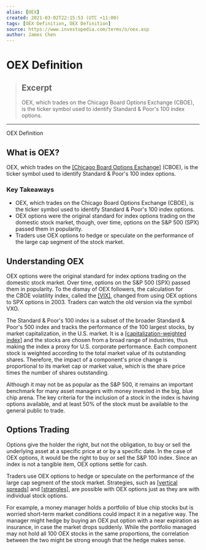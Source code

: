 ```yaml
---
alias: [OEX]
created: 2021-03-02T22:15:53 (UTC +11:00)
tags: [OEX Definition, OEX Definition]
source: https://www.investopedia.com/terms/o/oex.asp
author: James Chen
---
```


# OEX Definition

> ## Excerpt
> OEX, which trades on the Chicago Board Options Exchange (CBOE), is the ticker symbol used to identify Standard & Poor's 100 index options.

---

OEX Definition
## What is OEX?

OEX, which trades on the [[Chicago Board Options Exchange]](https://www.investopedia.com/terms/c/cboe.asp) (CBOE), is the ticker symbol used to identify Standard & Poor's 100 index options.

### Key Takeaways

-   OEX, which trades on the Chicago Board Options Exchange (CBOE), is the ticker symbol used to identify Standard & Poor's 100 index options.
-   OEX options were the original standard for index options trading on the domestic stock market, though, over time, options on the S&P 500 (SPX) passed them in popularity.
-   Traders use OEX options to hedge or speculate on the performance of the large cap segment of the stock market.

## Understanding OEX

OEX options were the original standard for index options trading on the domestic stock market. Over time, options on the S&P 500 (SPX) passed them in popularity. To the dismay of OEX followers, the calculation for the CBOE volatility index, called the [[VIX]](https://www.investopedia.com/terms/v/vix.asp), changed from using OEX options to SPX options in 2003. Traders can watch the old version via the symbol VXO.

The Standard & Poor's 100 index is a subset of the broader Standard & Poor's 500 index and tracks the performance of the 100 largest stocks, by market capitalization, in the U.S. market. It is a [[capitalization-weighted index]](https://www.investopedia.com/terms/c/capitalizationweightedindex.asp) and the stocks are chosen from a broad range of industries, thus making the index a proxy for U.S. corporate performance. Each component stock is weighted according to the total market value of its outstanding shares. Therefore, the impact of a component's price change is proportional to its market cap or market value, which is the share price times the number of shares outstanding.

Although it may not be as popular as the S&P 500, it remains an important benchmark for many asset managers with money invested in the big, blue chip arena. The key criteria for the inclusion of a stock in the index is having options available, and at least 50% of the stock must be available to the general public to trade.

## Options Trading

Options give the holder the right, but not the obligation, to buy or sell the underlying asset at a specific price at or by a specific date. In the case of OEX options, it would be the right to buy or sell the S&P 100 index. Since an index is not a tangible item, OEX options settle for cash.

Traders use OEX options to hedge or speculate on the performance of the large cap segment of the stock market. Strategies, such as [[vertical spreads]](https://www.investopedia.com/terms/v/verticalspread.asp) and [[strangles]](https://www.investopedia.com/terms/s/strangle.asp), are possible with OEX options just as they are with individual stock options.

For example, a money manager holds a portfolio of blue chip stocks but is worried short-term market conditions could impact it in a negative way. The manager might hedge by buying an OEX put option with a near expiration as insurance, in case the market drops suddenly. While the portfolio managed may not hold all 100 OEX stocks in the same proportions, the correlation between the two might be strong enough that the hedge makes sense.
